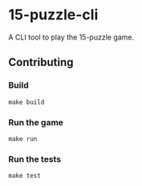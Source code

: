# 15-puzzle-cli

A CLI tool to play the 15-puzzle game.

## Contributing

### Build

`make build`

### Run the game

`make run`

### Run the tests

`make test`
